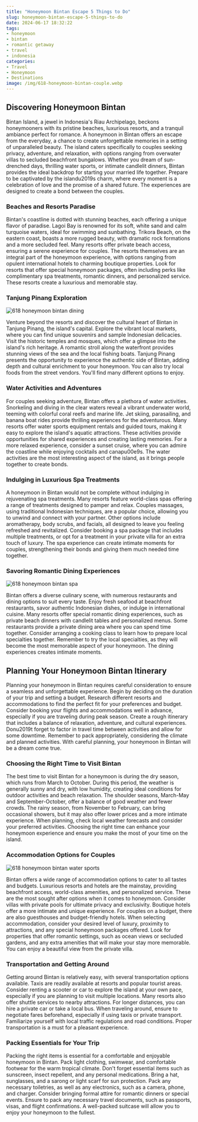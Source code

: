 ```yaml
---
title: "Honeymoon Bintan Escape 5 Things to Do"
slug: honeymoon-bintan-escape-5-things-to-do
date: 2024-06-17 18:32:22
tags:
- honeymoon
- bintan
- romantic getaway
- travel
- indonesia
categories:
- Travel
- Honeymoon
- Destinations
image: /img/618-honeymoon-bintan-couple.webp 
---
```

## Discovering Honeymoon Bintan

Bintan Island, a jewel in Indonesia's Riau Archipelago, beckons honeymooners with its pristine beaches, luxurious resorts, and a tranquil ambiance perfect for romance. A honeymoon in Bintan offers an escape from the everyday, a chance to create unforgettable memories in a setting of unparalleled beauty. The island caters specifically to couples seeking privacy, adventure, and relaxation, with options ranging from overwater villas to secluded beachfront bungalows. Whether you dream of sun-drenched days, thrilling water sports, or intimate candlelit dinners, Bintan provides the ideal backdrop for starting your married life together. Prepare to be captivated by the islandu2019s charm, where every moment is a celebration of love and the promise of a shared future. The experiences are designed to create a bond between the couples.

### Beaches and Resorts Paradise

Bintan's coastline is dotted with stunning beaches, each offering a unique flavor of paradise. Lagoi Bay is renowned for its soft, white sand and calm turquoise waters, ideal for swimming and sunbathing. Trikora Beach, on the eastern coast, boasts a more rugged beauty, with dramatic rock formations and a more secluded feel. Many resorts offer private beach access, ensuring a serene experience for couples. The resorts themselves are an integral part of the honeymoon experience, with options ranging from opulent international hotels to charming boutique properties. Look for resorts that offer special honeymoon packages, often including perks like complimentary spa treatments, romantic dinners, and personalized service. These resorts create a luxurious and memorable stay.

### Tanjung Pinang Exploration

![618 honeymoon bintan dining](/img/618-honeymoon-bintan-dining.webp)

Venture beyond the resorts and discover the cultural heart of Bintan in Tanjung Pinang, the island's capital. Explore the vibrant local markets, where you can find unique souvenirs and sample Indonesian delicacies. Visit the historic temples and mosques, which offer a glimpse into the island's rich heritage. A romantic stroll along the waterfront provides stunning views of the sea and the local fishing boats. Tanjung Pinang presents the opportunity to experience the authentic side of Bintan, adding depth and cultural enrichment to your honeymoon. You can also try local foods from the street vendors. You'll find many different options to enjoy.

### Water Activities and Adventures

For couples seeking adventure, Bintan offers a plethora of water activities. Snorkeling and diving in the clear waters reveal a vibrant underwater world, teeming with colorful coral reefs and marine life. Jet skiing, parasailing, and banana boat rides provide thrilling experiences for the adventurous. Many resorts offer water sports equipment rentals and guided tours, making it easy to explore the island's aquatic attractions. These activities provide opportunities for shared experiences and creating lasting memories. For a more relaxed experience, consider a sunset cruise, where you can admire the coastline while enjoying cocktails and canapu00e9s. The water activities are the most interesting aspect of the island, as it brings people together to create bonds.

### Indulging in Luxurious Spa Treatments

A honeymoon in Bintan would not be complete without indulging in rejuvenating spa treatments. Many resorts feature world-class spas offering a range of treatments designed to pamper and relax. Couples massages, using traditional Indonesian techniques, are a popular choice, allowing you to unwind and connect with your partner. Other options include aromatherapy, body scrubs, and facials, all designed to leave you feeling refreshed and revitalized. Consider booking a spa package that includes multiple treatments, or opt for a treatment in your private villa for an extra touch of luxury. The spa experience can create intimate moments for couples, strengthening their bonds and giving them much needed time together.

### Savoring Romantic Dining Experiences

![618 honeymoon bintan spa](/img/618-honeymoon-bintan-spa.webp)

Bintan offers a diverse culinary scene, with numerous restaurants and dining options to suit every taste. Enjoy fresh seafood at beachfront restaurants, savor authentic Indonesian dishes, or indulge in international cuisine. Many resorts offer special romantic dining experiences, such as private beach dinners with candlelit tables and personalized menus. Some restaurants provide a private dining area where you can spend time together. Consider arranging a cooking class to learn how to prepare local specialties together. Remember to try the local specialties, as they will become the most memorable aspect of your honeymoon. The dining experiences creates intimate moments.

## Planning Your Honeymoon Bintan Itinerary

Planning your honeymoon in Bintan requires careful consideration to ensure a seamless and unforgettable experience. Begin by deciding on the duration of your trip and setting a budget. Research different resorts and accommodations to find the perfect fit for your preferences and budget. Consider booking your flights and accommodations well in advance, especially if you are traveling during peak season. Create a rough itinerary that includes a balance of relaxation, adventure, and cultural experiences. Donu2019t forget to factor in travel time between activities and allow for some downtime. Remember to pack appropriately, considering the climate and planned activities. With careful planning, your honeymoon in Bintan will be a dream come true.

### Choosing the Right Time to Visit Bintan

The best time to visit Bintan for a honeymoon is during the dry season, which runs from March to October. During this period, the weather is generally sunny and dry, with low humidity, creating ideal conditions for outdoor activities and beach relaxation. The shoulder seasons, March-May and September-October, offer a balance of good weather and fewer crowds. The rainy season, from November to February, can bring occasional showers, but it may also offer lower prices and a more intimate experience. When planning, check local weather forecasts and consider your preferred activities. Choosing the right time can enhance your honeymoon experience and ensure you make the most of your time on the island.

### Accommodation Options for Couples

![618 honeymoon bintan water sports](/img/618-honeymoon-bintan-water-sports.webp)

Bintan offers a wide range of accommodation options to cater to all tastes and budgets. Luxurious resorts and hotels are the mainstay, providing beachfront access, world-class amenities, and personalized service. These are the most sought after options when it comes to honeymoon. Consider villas with private pools for ultimate privacy and exclusivity. Boutique hotels offer a more intimate and unique experience. For couples on a budget, there are also guesthouses and budget-friendly hotels. When selecting accommodation, consider your desired level of luxury, proximity to attractions, and any special honeymoon packages offered. Look for properties that offer romantic settings, such as ocean views or secluded gardens, and any extra amenities that will make your stay more memorable. You can enjoy a beautiful view from the private villa.

### Transportation and Getting Around

Getting around Bintan is relatively easy, with several transportation options available. Taxis are readily available at resorts and popular tourist areas. Consider renting a scooter or car to explore the island at your own pace, especially if you are planning to visit multiple locations. Many resorts also offer shuttle services to nearby attractions. For longer distances, you can hire a private car or take a local bus. When traveling around, ensure to negotiate fares beforehand, especially if using taxis or private transport. Familiarize yourself with local traffic regulations and road conditions. Proper transportation is a must for a pleasant experience. 

### Packing Essentials for Your Trip

Packing the right items is essential for a comfortable and enjoyable honeymoon in Bintan. Pack light clothing, swimwear, and comfortable footwear for the warm tropical climate. Don't forget essential items such as sunscreen, insect repellent, and any personal medications. Bring a hat, sunglasses, and a sarong or light scarf for sun protection. Pack any necessary toiletries, as well as any electronics, such as a camera, phone, and charger. Consider bringing formal attire for romantic dinners or special events. Ensure to pack any necessary travel documents, such as passports, visas, and flight confirmations. A well-packed suitcase will allow you to enjoy your honeymoon to the fullest.

